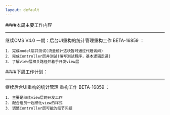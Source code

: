 ```yaml
---
layout: default
---
```


####本周主要工作内容

-----------

继续CMS V4.0 一期：后台UI重构的统计管理重构工作 BETA-16859 ：

    1. 完成model层并测试(流量统计这块暂时通过代理访问)
    2. 完成Controller层并测试(编写测试程序，基本逻辑走通)
    3. 了解view层相关路径并着手开发view层


####下周工作计划：

----------


继续后台UI重构的统计管理 重构工作  BETA-16859 ：

    1. 主要是继续view层的开发工作
    2. 配合组员一起细化view的样式
    3. 调整Controller层可能的细节问题